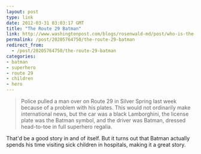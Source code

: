 ```yaml
---
layout: post
type: link
date: 2012-03-31 03:03:17 GMT
title: "The Route 29 Batman"
link: http://www.washingtonpost.com/blogs/rosenwald-md/post/who-is-the-route-29-batman-this-guy/2012/03/28/gIQA8nPjgS_blog.html
permalink: /post/20205764750/the-route-29-batman
redirect_from: 
  - /post/20205764750/the-route-29-batman
categories:
- batman
- superhero
- route 29
- children
- hero
---
```

<blockquote>Police pulled a man over on Route 29 in Silver Spring last week because of a problem with his plates. This would not ordinarily make international news, but the car was a black Lamborghini, the license plate was the Batman symbol, and the driver was Batman, dressed head-to-toe in full superhero regalia.</blockquote>
<p>That'd be a good story in and of itself. But it turns out that Batman actually spends his time visiting sick children in hospitals, making it a great story.</p>